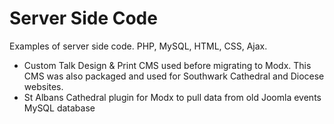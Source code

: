 # Server Side Code
Examples of server side code. PHP, MySQL, HTML, CSS, Ajax.
<ul>
<li>Custom Talk Design &amp; Print CMS used before migrating to Modx. This CMS was also packaged and used for Southwark Cathedral and Diocese websites.</li>
<li>St Albans Cathedral plugin for Modx to pull data from old Joomla events MySQL database</li>
</ul>
